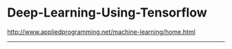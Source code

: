# Deep-Learning-Using-Tensorflow

http://www.appliedprogramming.net/machine-learning/home.html

<hr>
